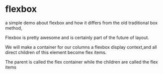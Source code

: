 # flexbox

a simple demo about flexbox and how it differs from the old traditional box method,

Flexbox is pretty awesome and is certainly part of the future of layout. 

We will make a container for our columns a flexbox display context,and 
all direct children of this element become flex items. 

The parent is called the flex container while the children are called the flex items
